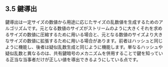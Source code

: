 ## 3.5 鍵導出

鍵導出は一定サイズの数値から用途に応じたサイズの乱数値を生成するためのアルゴリズムです。元となる数値のサイズがストリームのように大きくそれを求めるサイズの数値に圧縮するために用いる場合と、元となる数値のサイズより大きなサイズの数値に拡張するために用いる場合があります。前者はハッシュと同じように機能し、後者は疑似乱数生成と同じように機能します。単なるハッシュや疑似乱数と異なるのは、共有鍵暗号のメカニズムを併用することで鍵を知っている正当な当事者だけが正しい値を導出できるようにしている点です。

